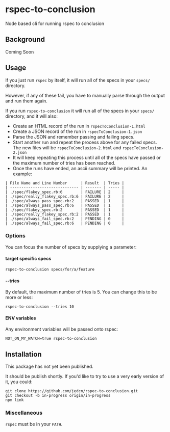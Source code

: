 # rspec-to-conclusion

Node based cli for running rspec to conclusion

## Background

Coming Soon

## Usage

If you just run `rspec` by itself, it will run all of the specs in
your `specs/` directory.

However, if any of these fail, you have to manually parse through the
output and run them again.

If you run `rspec-to-conclusion` it will run all of the specs in your
`specs/` directory, and it will also:

* Create an HTML record of the run in `rspecToConclusion-1.html`
* Create a JSON record of the run in `rspecToConclusion-1.json`
* Parse the JSON and remember passing and failing specs.
* Start another run and repeat the process above for any failed
  specs. The new files will be `rspecToConclusion-2.html` and
  `rspecToConclusion-2.json`
* It will keep repeating this process until all of the specs have
  passed or the maximum number of tries has been reached.
* Once the runs have ended, an ascii summary will be printed. An
  example:

```
| File Name and Line Number      | Result  | Tries |
| ------------------------------ | ------- | ----- |
| ./spec/flakey_spec.rb:6        | FAILURE | 2     |
| ./spec/really_flakey_spec.rb:6 | FAILURE | 2     |
| ./spec/always_pass_spec.rb:2   | PASSED  | 1     |
| ./spec/always_pass_spec.rb:6   | PASSED  | 1     |
| ./spec/flakey_spec.rb:2        | PASSED  | 1     |
| ./spec/really_flakey_spec.rb:2 | PASSED  | 1     |
| ./spec/always_fail_spec.rb:2   | PENDING | 0     |
| ./spec/always_fail_spec.rb:6   | PENDING | 0     |
```

### Options

You can focus the number of specs by supplying a parameter:

#### target specific specs

    rspec-to-conclusion specs/for/a/feature

#### --tries

By default, the maximum number of tries is 5. You can change this to
be more or less:

    rspec-to-conclusion --tries 10

#### ENV variables

Any environment variables will be passed onto rspec:

    NOT_ON_MY_WATCH=true rspec-to-conclusion

## Installation

This package has not yet been published.

It should be publish shortly. If you'd like to try to use a very early
version of it, you could:

    git clone https://github.com/jedcn/rspec-to-conclusion.git
    git checkout -b in-progress origin/in-progress
    npm link

### Miscellaneous

`rspec` must be in your `PATH`.
